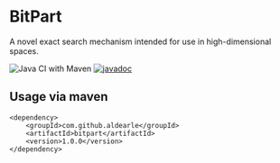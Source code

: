 # BitPart

A novel exact search mechanism intended for use in high-dimensional spaces.

![Java CI with Maven](https://github.com/aldearle/bitpart/workflows/Java%20CI%20with%20Maven/badge.svg)
[![javadoc](https://javadoc.io/badge2/com.github.aldearle/bitpart/javadoc.svg)](https://javadoc.io/doc/com.github.aldearle/bitpart)

## Usage via maven

```
<dependency>
    <groupId>com.github.aldearle</groupId>
    <artifactId>bitpart</artifactId>
    <version>1.0.0</version>
</dependency>
```
